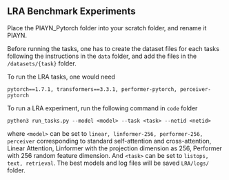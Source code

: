 
## LRA Benchmark Experiments

Place the PIAYN_Pytorch folder into your scratch folder, and rename it PIAYN.

Before running the tasks, one has to create the dataset files for each tasks following the instructions in the `data` folder, and add the files in the `/datasets/{task}` folder. 

To run the LRA tasks, one would need
```
pytorch==1.7.1, transformers==3.3.1, performer-pytorch, perceiver-pytorch
```
To run a LRA experiment, run the following command in `code` folder
```
python3 run_tasks.py --model <model> --task <task> --netid <netid>
```
where `<model>` can be set to `linear, linformer-256, performer-256, perceiver` corresponding to standard self-attention and cross-attention, Linear Attention, Linformer with the projection dimension as 256, Performer with 256 random feature dimension. And `<task>` can be set to `listops, text, retrieval`. The best models and log files will be saved `LRA/logs/` folder.
